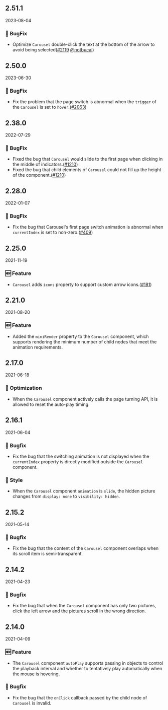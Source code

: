 ## 2.51.1

2023-08-04

### 🐛 BugFix

- Optimize `Carousel` double-click the text at the bottom of the arrow to avoid being selected([#2119](https://github.com/arco-design/arco-design/pull/2119) [@notbucai](https://github.com/notbucai))

## 2.50.0

2023-06-30

### 🐛 BugFix

- Fix the problem that the page switch is abnormal when the `trigger` of the `Carousel` is set to `hover`.([#2063](https://github.com/arco-design/arco-design/pull/2063))

## 2.38.0

2022-07-29

### 🐛 BugFix

- Fixed the bug that `Carousel` would slide to the first page when clicking in the middle of indicators.([#1210](https://github.com/arco-design/arco-design/pull/1210))
- Fixed the bug that child elements of `Carousel` could not fill up the height of the component.([#1210](https://github.com/arco-design/arco-design/pull/1210))

## 2.28.0

2022-01-07

### 🐛 BugFix

- Fix the bug that Carousel's first page switch animation is abnormal when `currentIndex` is set to non-zero.([#409](https://github.com/arco-design/arco-design/pull/409))

## 2.25.0

2021-11-19

### 🆕 Feature

- `Carousel` adds `icons` property to support custom arrow icons.([#181](https://github.com/arco-design/arco-design/pull/181))

## 2.21.0

2021-08-20

### 🆕 Feature

- Added the `miniRender` property to the `Carousel` component, which supports rendering the minimum number of child nodes that meet the animation requirements.

## 2.17.0

2021-06-18

### 💎 Optimization

- When the `Carousel` component actively calls the page turning API, it is allowed to reset the auto-play timing.

## 2.16.1

2021-06-04

### 🐛 Bugfix

- Fix the bug that the switching animation is not displayed when the `currentIndex` property is directly modified outside the `Carousel` component.

### 💅 Style

- When the `Carousel` component `animation` is `slide`, the hidden picture changes from `display: none` to `visibility: hidden`.



## 2.15.2

2021-05-14

### 🐛 Bugfix

- Fix the bug that the content of the `Carousel` component overlaps when its scroll item is semi-transparent.

## 2.14.2

2021-04-23

### 🐛 Bugfix

- Fix the bug that when the `Carousel` component has only two pictures, click the left arrow and the pictures scroll in the wrong direction.

## 2.14.0

2021-04-09

### 🆕 Feature

- The `Carousel` component `autoPlay` supports passing in objects to control the playback interval and whether to tentatively play automatically when the mouse is hovering.

### 🐛 Bugfix

- Fix the bug that the `onClick` callback passed by the child node of `Carousel` is invalid.

